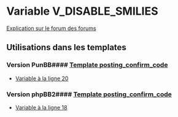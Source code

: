 # Variable V_DISABLE_SMILIES
[Explication sur le forum des forums](http://forum.forumactif.com/t294113-listing-des-variables#V_DISABLE_SMILIES)
## Utilisations dans les templates
### Version PunBB#### [Template posting_confirm_code](punbb/posting_confirm_code.md)
* [Variable à la ligne 20](../punbb/posting_confirm_code.tpl#L20)
### Version phpBB2#### [Template posting_confirm_code](subsilver/posting_confirm_code.md)
* [Variable à la ligne 18](../subsilver/posting_confirm_code.tpl#L18)